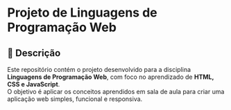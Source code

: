 # Projeto de Linguagens de Programação Web  

## 📌 Descrição  

Este repositório contém o projeto desenvolvido para a disciplina **Linguagens de Programação Web**, com foco no aprendizado de **HTML, CSS e JavaScript**.  
O objetivo é aplicar os conceitos aprendidos em sala de aula para criar uma aplicação web simples, funcional e responsiva.  
